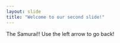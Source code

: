 ```yaml
---
layout: slide
title: "Welcome to our second slide!"
---
```

The Samurai!!
Use the left arrow to go back!
